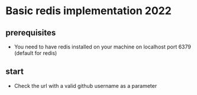 # Basic redis implementation 2022

## prerequisites

- You need to have redis installed on your machine on localhost port 6379 (default for redis)

## start

- Check the url with a valid github username as a parameter
